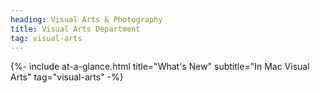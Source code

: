 ```yaml
---
heading: Visual Arts & Photography
title: Visual Arts Department
tag: visual-arts
---
```


{%- include at-a-glance.html title="What's New" subtitle="In Mac Visual Arts" tag="visual-arts" -%}